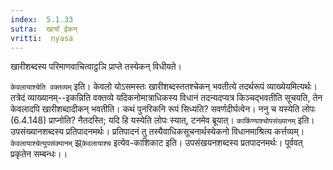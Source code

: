 ```yaml
---
index:  5.1.33
sutra:  खार्या ईकन्
vritti:  nyasa
---
```


खारीशब्दस्य परिमाणवाचित्वाट्ठञि प्राप्ते तस्येकन् विधीयते।

`केवलायाश्चेति वक्तव्यम्` इति। केवलो योऽसमस्तः खारीशब्दस्ततश्चेकन् भवतीत्ये तदर्थरूपं व्याख्येयमित्यर्थः। तत्रेदं व्याख्यानम्--इकन्निति वक्तव्ये यदिकनोमात्राधिकस्य विधानं तदन्यदप्यत्र किञ्चद्भवतीति सूचयति, तेन केवलादपि खारीशब्दादीकन् भवतीति। कथं पुनरिकनि रूपं सिध्यति? सवर्णदीर्घत्वेन। ननु च यस्येति लोपः (6.4.148) प्राप्नोति? नैतदस्ति; यदि हि यस्येति लोपः स्यात्, टनमेव ब्रूयात्।
`काकिंण्याश्चोपसंख्यानम्` इति। उपसंख्यानशब्दस्य प्रतिपादनमर्थः। प्रतिपादनं तु तस्यैवाधिकसूचनार्थस्येकनो विधानमाश्रित्य कर्त्तव्यम्।
`केवलायाश्चेत्युपसंक्यानम्` झ्र्`केवलायाश्च` इत्येव-काशिकाट इति। उपसंखयनशब्दस्य प्रतपादनमर्थः। पूर्ववत् प्रकृतेन सम्बन्धः।।

